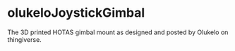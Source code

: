 # olukeloJoystickGimbal
The 3D printed HOTAS gimbal mount as designed and posted by Olukelo on thingiverse.

